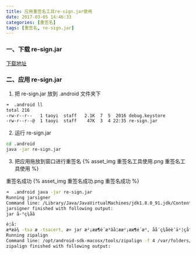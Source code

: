 ```yaml
---
title: 应用重签名工具re-sign.jar使用
date: 2017-03-05 14:46:33
categories: [重签名]
tags: [重签名, re-sign.jar]
---
```


### 一、下载 re-sign.jar
[下载地址](http://download.csdn.net/download/christopher_lv/8569477)

### 二、应用 re-sign.jar
1. 把 re-sign.jar 放到 .android 文件夹下

<!--more-->

```bash
➜  .android ll
total 216
-rw-r--r--   1 taoyi  staff   2.1K  7  5  2016 debug.keystore
-rw-r--r--@  1 taoyi  staff    47K  3  4 22:35 re-sign.jar
```

2. 运行 re-sign.jar
```bash
cd .android
java -jar re-sign.jar
```

3. 把应用拖放到窗口进行重签名
{% asset_img 重签名工具使用.png 重签名工具使用 %}

重签名成功
{% asset_img 重签名成功.png 重签名成功 %}
```bash
➜  .android java -jar re-sign.jar                   
Running jarsigner
Command line: /Library/Java/JavaVirtualMachines/jdk1.8.0_91.jdk/Contents/Home/bin/jarsigner -keystore /Users/taoyi/.android/debug.keystore -storepass android -keypass android /var/folders/6c/t0zm0zy90p12fjr77h9qtktr0000gp/T/resigner3271202971406261445.apk androiddebugkey
jarsigner finished with following output:
jar å·²ç­¾åã

è­¦å:
æªæä¾ -tsa æ -tsacert, æ­¤ jar æ²¡ææ¶é´æ³ãå¦ææ²¡ææ¶é´æ³, åå¨ç­¾åèè¯ä¹¦çå°ææ¥æ (2046-06-28) æä»¥åçä»»ä½æ¤éæ¥æä¹å, ç¨æ·å¯è½æ æ³éªè¯æ­¤ jarã
Running zipalign
Command line: /opt/android-sdk-macosx/tools/zipalign -f 4 /var/folders/6c/t0zm0zy90p12fjr77h9qtktr0000gp/T/resigner3271202971406261445.apk /Users/taoyi/git_projects/dfcAppium/res/app/android/fengche_debug.apk
zipalign finished with following output:
```
